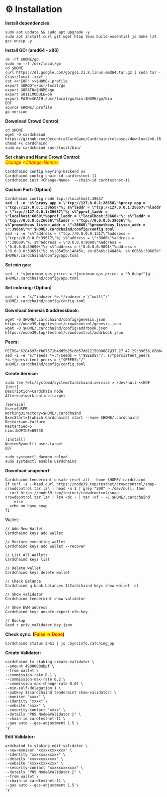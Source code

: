 # ⚙️ Installation

**Install dependencies:**

```
sudo apt update && sudo apt upgrade -y
sudo apt install curl git wget htop tmux build-essential jq make lz4 gcc unzip -y
```

**Install GO: (amd64 - x86)**

```
rm -rf $HOME/go
sudo rm -rf /usr/local/go
cd $HOME
curl https://dl.google.com/go/go1.21.8.linux-amd64.tar.gz | sudo tar -C/usr/local -zxvf -
cat <<'EOF' >>$HOME/.profile
export GOROOT=/usr/local/go
export GOPATH=$HOME/go
export GO111MODULE=on
export PATH=$PATH:/usr/local/go/bin:$HOME/go/bin
EOF
source $HOME/.profile
go version
```

**Download Crowd Control:**

```
cd $HOME
wget -O cardchaind https://github.com/DecentralCardGame/Cardchain/releases/download/v0.16.0/cardchaind
chmod +x cardchaind
sudo mv cardchaind /usr/local/bin/
```

**Set chain and Name Crowd Control:**\
_<mark style="color:red;">Change</mark>_ _<mark style="color:red;">\<Change-Name></mark>_&#x20;

```
Cardchaind config keyring-backend os
Cardchaind config chain-id cardtestnet-11
Cardchaind init <Change-Name>  --chain-id cardtestnet-11
```

**Custom Port: (Option)**

<pre><code>Cardchaind config node tcp://localhost:39657
<strong>sed -i -e "s%^proxy_app = \"tcp://127.0.0.1:26658\"%proxy_app = \"tcp://127.0.0.1:39658\"%; s%^laddr = \"tcp://127.0.0.1:26657\"%laddr = \"tcp://127.0.0.1:39657\"%; s%^pprof_laddr = \"localhost:6060\"%pprof_laddr = \"localhost:39660\"%; s%^laddr = \"tcp://0.0.0.0:26656\"%laddr = \"tcp://0.0.0.0:39656\"%; s%^prometheus_listen_addr = \":26660\"%prometheus_listen_addr = \":39666\"%" $HOME/.cardchaind/config/config.toml
</strong>sed -i -e "s%^address = \"tcp://0.0.0.0:1317\"%address = \"tcp://0.0.0.0:39617\"%; s%^address = \":8080\"%address = \":39680\"%; s%^address = \"0.0.0.0:9090\"%address = \"0.0.0.0:39690\"%; s%^address = \"0.0.0.0:9091\"%address = \"0.0.0.0:39691\"%; s%:8545%:14845%; s%:8546%:14846%; s%:6065%:39665%" $HOME/.cardchaind/config/app.toml
</code></pre>

**Set min gas:**&#x20;

```
sed -i 's|minimum-gas-prices =.*|minimum-gas-prices = "0.0ubpf"|g' $HOME/.cardchaind/config/app.toml
```

**Set indexing: (Option)**&#x20;

```
sed -i -e "s/^indexer *=.*/indexer = \"null\"/" $HOME/.cardchaind/config/config.toml
```

**Download Genesis & addressbook:**

```
wget -O $HOME/.cardchaind/config/genesis.json https://node39.top/testnet/crowdcontrol/genesis.json
wget -O $HOME/.cardchaind/config/addrbook.json https://node39.top/testnet/crowdcontrol/addrbook.json
```

**Peers:**

```
PEERS="6284697cfb67571b4dd5b25c8b57dd1215900687@37.27.47.29:39656,86b643ba743ccc78e6e086120d43c96f85872601@202.61.225.157:20056"
sed -i -e "s/^seeds *=.*/seeds = \"$SEEDS\"/; s/^persistent_peers *=.*/persistent_peers = \"$PEERS\"/" $HOME/.cardchaind/config/config.toml
```

**Create Service:**

```
sudo tee /etc/systemd/system/Cardchaind.service > /dev/null <<EOF
[Unit]
Description=Cardchain node
After=network-online.target

[Service]
User=$USER
WorkingDirectory=$HOME/.cardchaind
ExecStart=$(which Cardchaind) start --home $HOME/.cardchaind
Restart=on-failure
RestartSec=5
LimitNOFILE=65535

[Install]
WantedBy=multi-user.target
EOF

sudo systemctl daemon-reload
sudo systemctl enable Cardchaind
```

**Download snapshort:**

```
Cardchaind tendermint unsafe-reset-all --home $HOME/.cardchaind
if curl -s --head curl https://node39.top/testnet/crowdcontrol/snap-crowdcontrol.tar.lz4 | head -n 1 | grep "200" > /dev/null; then
  curl https://node39.top/testnet/crowdcontrol/snap-crowdcontrol.tar.lz4 | lz4 -dc - | tar -xf - -C $HOME/.cardchaind
    else
  echo no have snap
fi
```

Wallet:

```
// Add New Wallet
Cardchaind keys add wallet

// Restore executing wallet
Cardchaind keys add wallet --recover

// List All Wallets
Cardchaind keys list

// Delete wallet
Cardchaind keys delete wallet

// Check Balance
Cardchaind q bank balances $(Cardchaind keys show wallet -a)

// Show validator
Cardchaind tendermint show-validator

// Show EVM address
Cardchaind keys unsafe-export-eth-key 

// Backup
Seed + priv_validator_key.json
```

**Check sync: (**<mark style="color:red;">**False -> Done**</mark>**)**

```
Cardchaind status 2>&1 | jq .SyncInfo.catching_up
```

**Create Validator:**

```
cardchaind tx staking create-validator \
--amount 4900000ubpf \
--from wallet \
--commission-rate 0.1 \
--commission-max-rate 0.2 \
--commission-max-change-rate 0.01 \
--min-self-delegation 1 \
--pubkey $(cardchaind tendermint show-validator) \
--moniker "xxxx" \
--identity "xxxx" \
--website "xxxx" \
--security-contact "xxxx" \
--details "POS Node&Validator 🚀" \
--chain-id cardtestnet-11 \
--gas auto --gas-adjustment 1.5 \
-y
```

**Edit Validator:**

```
ardchaind tx staking edit-validator \
--new-moniker "xxxxxxxxxxxx" \
--identity "xxxxxxxxxxxx" \
--details "xxxxxxxxxxxx" \
--website "xxxxxxxxxxxx" \
--security-contact "xxxxxxxxxxxx" \
--details "POS Node&Validator 🚀" \
--from wallet \
--chain-id cardtestnet-11 \
--gas auto --gas-adjustment 1.5 \
-y
```

